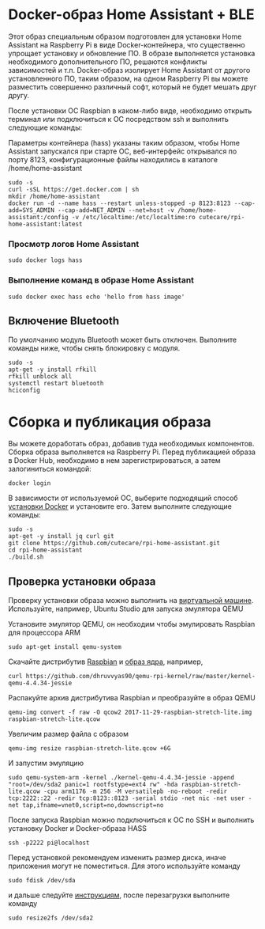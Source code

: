 # Docker-образ Home Assistant + BLE

Этот образ специальным образом подготовлен для установки Home Assistant на Raspberry Pi в виде Docker-контейнера, что существенно упрощает установку и обновление ПО. В образе выполняется установка необходимого дополнительного ПО, решаются конфликты зависимостей и т.п. Docker-образ изолирует Home Assistant от другого установленного ПО, таким образом, на одном Raspberry Pi вы можете разместить совершенно различный софт, который не будет мешать друг другу.

После установки ОС Raspbian в каком-либо виде, необходимо открыть терминал или подключиться к ОС посредством ssh и выполнить следующие команды:

Параметры контейнера (hass) указаны таким образом, чтобы Home Assistant запускался при старте ОС, веб-интерфейс открывался по порту 8123, конфигурационные файлы находились в каталоге /home/home-assistant

```
sudo -s
curl -sSL https://get.docker.com | sh
mkdir /home/home-assistant
docker run -d --name hass --restart unless-stopped -p 8123:8123 --cap-add=SYS_ADMIN --cap-add=NET_ADMIN --net=host -v /home/home-assistant:/config -v /etc/localtime:/etc/localtime:ro cutecare/rpi-home-assistant:latest
```

### Просмотр логов Home Assistant

```
sudo docker logs hass
```

### Выполнение команд в образе Home Assistant

```
sudo docker exec hass echo 'hello from hass image'
```

## Включение Bluetooth

По умолчанию модуль Bluetooth может быть отключен. Выполните команды ниже, чтобы снять блокировку с модуля.

```
sudo -s
apt-get -y install rfkill
rfkill unblock all
systemctl restart bluetooth
hciconfig
```

# Сборка и публикация образа

Вы можете доработать образ, добавив туда необходимых компонентов. Сборка образа выполняется на Raspberry Pi. Перед публикацией образа в Docker Hub, необходимо в нем зарегистрироваться, а затем залогиниться командой:

```
docker login
```

В зависимости от используемой ОС, выберите подходящий способ [установки Docker](https://docs.docker.com/engine/installation/) и установите его. Затем выполните следующие команды:

```
sudo -s
apt-get -y install jq curl git
git clone https://github.com/cutecare/rpi-home-assistant.git
cd rpi-home-assistant
./build.sh
```

## Проверка установки образа

Проверку установки образа можно выполнить на [виртуальной машине](http://www.makeuseof.com/tag/emulate-raspberry-pi-pc/). Используйте, например, Ubuntu Studio для запуска эмулятора QEMU

Установите эмулятор QEMU, он необходим чтобы эмулировать Raspbian для процессора ARM

```
sudo apt-get install qemu-system
```

Скачайте дистрибутив [Raspbian](https://www.raspberrypi.org/downloads/raspbian/) и [образ ядра](https://github.com/dhruvvyas90/qemu-rpi-kernel), например,

```
curl https://github.com/dhruvvyas90/qemu-rpi-kernel/raw/master/kernel-qemu-4.4.34-jessie
```

Распакуйте архив дистрибутива Raspbian и преобразуйте в образ QEMU

```
qemu-img convert -f raw -O qcow2 2017-11-29-raspbian-stretch-lite.img raspbian-stretch-lite.qcow
```

Увеличим размер файла с образом

```
qemu-img resize raspbian-stretch-lite.qcow +6G
```

И запустим эмуляцию

```
sudo qemu-system-arm -kernel ./kernel-qemu-4.4.34-jessie -append "root=/dev/sda2 panic=1 rootfstype=ext4 rw" -hda raspbian-stretch-lite.qcow -cpu arm1176 -m 256 -M versatilepb -no-reboot -redir tcp:2222::22 -redir tcp:8123::8123 -serial stdio -net nic -net user -net tap,ifname=vnet0,script=no,downscript=no
```

После запуска Raspbian можно подключиться к ОС по SSH и выполнить установку Docker и Docker-образа HASS

```
ssh -p2222 pi@localhost
```

Перед установкой рекомендуем изменить размер диска, иначе приложения могут не поместиться. Для этого используйте команду

```
sudo fdisk /dev/sda
```

и дальше следуйте [инструкциям](https://gist.github.com/larsks/3933980), после перезагрузки выполните команду

```
sudo resize2fs /dev/sda2
```
